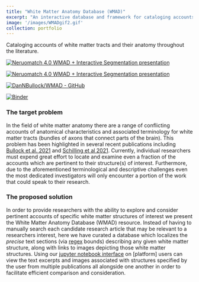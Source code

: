 ```yaml
---
title: "White Matter Anatomy Database (WMAD)"
excerpt: "An interactive database and framework for cataloging accounts of white matter tracts and their anatomy throughout the literature."
image: '/images/WMADgif2.gif'
collection: portfolio
---
```


Cataloging accounts of white matter tracts and their anatomy throughout the literature.

<p style="text-align:center">

<a href='https://www.youtube.com/watch?v=FAV5HdVQ91c'><img src='https://img.youtube.com/vi/FAV5HdVQ91c/0.jpg' alt='Neruomatch 4.0 WMAD + Interactive Segmentation presentation'></a>

[![Neruomatch 4.0 WMAD + Interactive Segmentation presentation](https://img.youtube.com/vi/FAV5HdVQ91c/0.jpg)](https://www.youtube.com/watch?v=FAV5HdVQ91c)

[![DanNBullock/WMAD - GitHub](https://gh-card.dev/repos/DanNBullock/WMAD.svg)](https://github.com/DanNBullock/WMAD)

[![Binder](https://mybinder.org/badge_logo.svg)](https://mybinder.org/v2/gh/DanNBullock/WMAD/main?filepath=Notebooks%2FInteract_With_WMAD.ipynb)
</p>

### The target problem
In the field of white matter anatomy there are a range of conflicting accounts of anatomical characteristics and associated terminology for white matter tracts (bundles of axons that connect parts of the brain).  This problem has been highlighted in several recent publications including [Bullock et al. 2021](https://psyarxiv.com/fvk5r/) and [Schilling et al 2021](https://doi.org/10.1016/j.neuroimage.2021.118502).  Currently, individual researchers must expend great effort to locate and examine even a fraction of the accounts which are pertinent to their structure(s) of interest.  Furthermore, due to the aforementioned terminological and descriptive challenges even the most dedicated investigators will only encounter a portion of the work that could speak to their research.

### The proposed solution
In order to provide researchers with the ability to explore and consider pertinent accounts of specific white matter structures of interest we present the White Matter Anatomy Database (WMAD) resource.  Instead of having to manually search each candidate research article that may be relevant to a researchers interest, here we have curated a database which localizes the _precise_ text sections (via [regex](https://en.wikipedia.org/wiki/Regular_expression) bounds) describing any given white matter structure, along with links to images depicting those white matter structures.  Using our [jupyter notebook interface](https://github.com/DanNBullock/WMAD/blob/main/Notebooks/Interact_With_WMAD.ipynb) on [platform] users can view the text excerpts and images associated with structures specified by the user from multiple publications all alongside one another in order to facilitate efficient comparison and consideration.